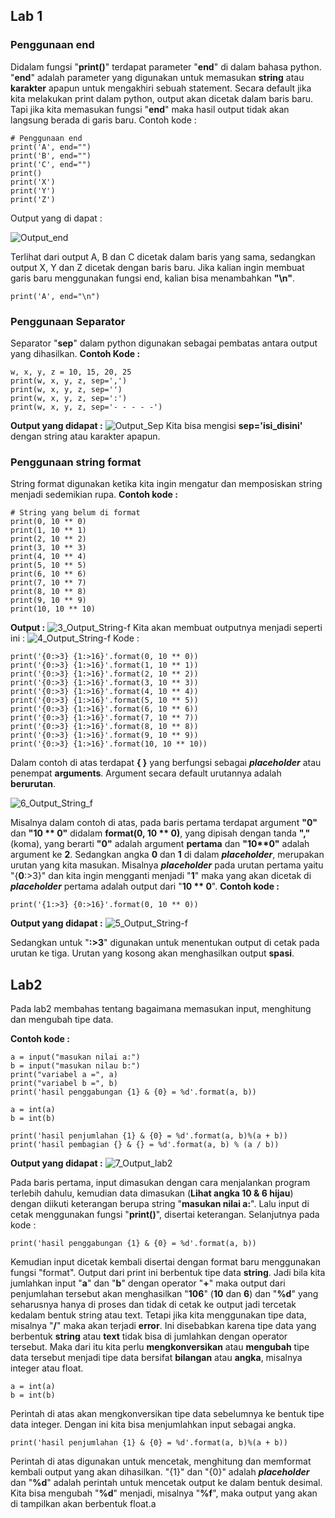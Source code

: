 ## Lab 1

### Penggunaan end
Didalam fungsi "**print()**" terdapat parameter "**end**" di dalam bahasa python. "**end**" adalah parameter yang digunakan untuk memasukan **string** atau **karakter** apapun untuk mengakhiri sebuah statement.  Secara default jika kita melakukan print dalam python, output akan dicetak dalam baris baru. Tapi jika kita memasukan fungsi "**end**" maka hasil output tidak akan langsung berada di garis baru.
Contoh kode :

    # Penggunaan end  
    print('A', end="")  
    print('B', end="")  
    print('C', end="")  
    print()  
    print('X')  
    print('Y')  
    print('Z')

Output yang di dapat :

![Output_end](https://github.com/antonmartinus72/Labo_1-2/blob/master/img/1_Output.PNG)

Terlihat dari output  A, B dan C dicetak dalam baris yang sama, sedangkan output X, Y dan Z dicetak dengan baris baru. Jika kalian ingin membuat garis baru menggunakan fungsi end, kalian bisa menambahkan **"\n"**.

    print('A', end="\n") 

### Penggunaan Separator
Separator "**sep**" dalam python digunakan sebagai pembatas antara output yang dihasilkan.
**Contoh Kode :**

    w, x, y, z = 10, 15, 20, 25  
    print(w, x, y, z, sep=',')  
    print(w, x, y, z, sep='')  
    print(w, x, y, z, sep=':')  
    print(w, x, y, z, sep='- - - - -')
**Output yang didapat :**
![Output_Sep](https://github.com/antonmartinus72/Labo_1-2/blob/master/img/2_Output_Sep.PNG)
Kita bisa mengisi **sep='isi_disini'** dengan string atau karakter apapun.

### Penggunaan string format
String format digunakan ketika kita ingin mengatur dan memposiskan string menjadi sedemikian rupa.
**Contoh kode :**

    # String yang belum di format
    print(0, 10 ** 0)  
    print(1, 10 ** 1)  
    print(2, 10 ** 2)  
    print(3, 10 ** 3)  
    print(4, 10 ** 4)  
    print(5, 10 ** 5)  
    print(6, 10 ** 6)  
    print(7, 10 ** 7)  
    print(8, 10 ** 8)  
    print(9, 10 ** 9)  
    print(10, 10 ** 10)
**Output :**
![3_Output_String-f](url)
Kita akan membuat outputnya menjadi seperti ini :
![4_Output_String-f](url)
Kode :

    print('{0:>3} {1:>16}'.format(0, 10 ** 0))  
    print('{0:>3} {1:>16}'.format(1, 10 ** 1))  
    print('{0:>3} {1:>16}'.format(2, 10 ** 2))  
    print('{0:>3} {1:>16}'.format(3, 10 ** 3))  
    print('{0:>3} {1:>16}'.format(4, 10 ** 4))  
    print('{0:>3} {1:>16}'.format(5, 10 ** 5))  
    print('{0:>3} {1:>16}'.format(6, 10 ** 6))  
    print('{0:>3} {1:>16}'.format(7, 10 ** 7))  
    print('{0:>3} {1:>16}'.format(8, 10 ** 8))  
    print('{0:>3} {1:>16}'.format(9, 10 ** 9))  
    print('{0:>3} {1:>16}'.format(10, 10 ** 10))

Dalam contoh di atas terdapat **{ }** yang berfungsi sebagai ***placeholder*** atau penempat **arguments**.
Argument secara default urutannya adalah **berurutan**. 

![6_Output_String_f](placeholder)

Misalnya dalam contoh di atas, pada baris pertama terdapat argument **"0"** dan **"10 ** **0"**** didalam **format(0, 10 ** 0)**, yang dipisah dengan tanda **","** (koma), yang berarti __"0"__ adalah argument  **pertama** dan  __"10**0"__ adalah argument ke **2**.  Sedangkan angka **0** dan **1** di dalam ***placeholder***, merupakan urutan yang kita masukan. Misalnya ***placeholder*** pada urutan pertama yaitu "{**0**:>3}" dan kita ingin mengganti menjadi "**1**" maka yang akan dicetak di ***placeholder*** pertama adalah output dari "**10 ** 0**".
**Contoh kode :**

    print('{1:>3} {0:>16}'.format(0, 10 ** 0))

**Output yang didapat :**
![5_Output_String-f](url)

Sedangkan untuk "**:>3**" digunakan untuk menentukan output di cetak pada urutan ke tiga. Urutan yang kosong akan menghasilkan output **spasi**.

## Lab2
Pada lab2 membahas tentang bagaimana memasukan input, menghitung dan mengubah tipe data.
	
**Contoh kode :**

    a = input("masukan nilai a:")
    b = input("masukan nilau b:")
    print("variabel a =", a)
    print("variabel b =", b)
    print('hasil penggabungan {1} & {0} = %d'.format(a, b))
    
    a = int(a)
    b = int(b)
    
    print('hasil penjumlahan {1} & {0} = %d'.format(a, b)%(a + b))
    print('hasil pembagian {} & {} = %d'.format(a, b) % (a / b))

**Output yang didapat :**
![7_Output_lab2](7_Output_lab2)

Pada baris pertama, input dimasukan dengan cara menjalankan program terlebih dahulu, kemudian data dimasukan (**Lihat angka 10 & 6 hijau**) dengan diikuti keterangan berupa string "**masukan nilai a:**". Lalu input di cetak menggunakan fungsi "**print()**", disertai keterangan. Selanjutnya pada kode :

    print('hasil penggabungan {1} & {0} = %d'.format(a, b))

Kemudian input dicetak kembali disertai dengan format baru menggunakan fungsi "format". Output dari print ini berbentuk tipe data **string**. Jadi bila kita jumlahkan input "**a**" dan "**b**" dengan operator "**+**" maka output dari penjumlahan tersebut akan menghasilkan "**106**" (**10** dan **6**) dan "**%d**" yang seharusnya hanya di proses dan tidak di cetak ke output jadi tercetak kedalam bentuk string atau text. Tetapi jika kita menggunakan tipe data, misalnya "**/**" maka akan terjadi **error**. Ini disebabkan karena tipe data yang berbentuk **string** atau **text** tidak bisa di jumlahkan dengan operator tersebut. Maka dari itu kita perlu **mengkonversikan** atau **mengubah** tipe data tersebut menjadi tipe data bersifat **bilangan** atau **angka**, misalnya integer atau float.

    a = int(a)
    b = int(b)

Perintah di atas akan mengkonversikan tipe data sebelumnya ke bentuk tipe data integer. Dengan ini kita bisa menjumlahkan input sebagai angka.

    print('hasil penjumlahan {1} & {0} = %d'.format(a, b)%(a + b))

Perintah di atas digunakan untuk mencetak, menghitung dan memformat kembali output yang akan dihasilkan. "{1}" dan "{0}" adalah ***placeholder*** dan "**%d**" adalah perintah untuk mencetak output ke dalam bentuk desimal. Kita bisa mengubah "**%d**" menjadi, misalnya "**%f**", maka output yang akan di tampilkan akan berbentuk float.a